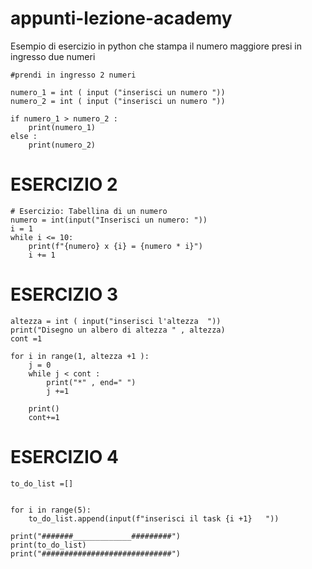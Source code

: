 # appunti-lezione-academy



Esempio di esercizio in python che stampa il numero maggiore presi
in ingresso due numeri



```
#prendi in ingresso 2 numeri

numero_1 = int ( input ("inserisci un numero "))
numero_2 = int ( input ("inserisci un numero "))

if numero_1 > numero_2 :
    print(numero_1)
else :
    print(numero_2)

```


# ESERCIZIO 2

```
# Esercizio: Tabellina di un numero
numero = int(input("Inserisci un numero: "))
i = 1
while i <= 10:
    print(f"{numero} x {i} = {numero * i}")
    i += 1
```


# ESERCIZIO 3


```
altezza = int ( input("inserisci l'altezza  "))
print("Disegno un albero di altezza " , altezza)
cont =1

for i in range(1, altezza +1 ):
    j = 0 
    while j < cont :
        print("*" , end=" ")
        j +=1
    
    print()
    cont+=1

```


# ESERCIZIO 4


```
to_do_list =[]


for i in range(5):
    to_do_list.append(input(f"inserisci il task {i +1}   "))

print("#######_____________#########")
print(to_do_list)
print("#############################")


```

